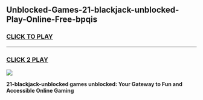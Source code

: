
## Unblocked-Games-21-blackjack-unblocked-Play-Online-Free-bpqis
<h3>
<a href="https://premium76.site?title=21-blackjack-unblocked&ref=26A">CLICK TO PLAY</a></h3>
<hr>

<h3>
<a href="https://premium76.site?title=21-blackjack-unblocked&ref=26A">CLICK 2 PLAY</a>
  
</h3>

<a href="https://premium76.site?title=21-blackjack-unblocked&ref=26A"><img src="https://clearcache.store/games.png"></a>


**21-blackjack-unblocked games unblocked: Your Gateway to Fun and Accessible Online Gaming**
